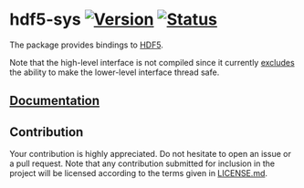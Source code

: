 # hdf5-sys [![Version][version-img]][version-url] [![Status][status-img]][status-url]

The package provides bindings to [HDF5][1].

Note that the high-level interface is not compiled since it currently
[excludes][2] the ability to make the lower-level interface thread safe.

## [Documentation][doc]

## Contribution

Your contribution is highly appreciated. Do not hesitate to open an issue or a
pull request. Note that any contribution submitted for inclusion in the project
will be licensed according to the terms given in [LICENSE.md](LICENSE.md).

[1]: http://www.hdfgroup.org/HDF5
[2]: https://github.com/copies/hdf5/blob/v1.8.17/configure.ac#L1391

[doc]: https://stainless-steel.github.io/hdf5-sys
[status-img]: https://travis-ci.org/stainless-steel/hdf5-sys.svg?branch=master
[status-url]: https://travis-ci.org/stainless-steel/hdf5-sys
[version-img]: https://img.shields.io/crates/v/hdf5-sys.svg
[version-url]: https://crates.io/crates/hdf5-sys
